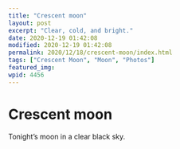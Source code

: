 ```yaml
---
title: "Crescent moon"
layout: post
excerpt: "Clear, cold, and bright."
date: 2020-12-19 01:42:08
modified: 2020-12-19 01:42:08
permalink: 2020/12/18/crescent-moon/index.html
tags: ["Crescent Moon", "Moon", "Photos"]
featured_img: 
wpid: 4456
---
```


# Crescent moon

Tonight’s moon in a clear black sky.